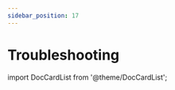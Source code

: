 ```yaml
---
sidebar_position: 17
---
```


# Troubleshooting

import DocCardList from '@theme/DocCardList';

<DocCardList />
